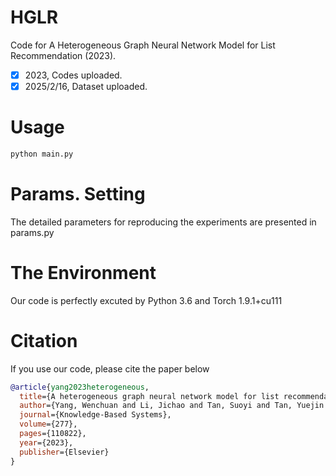 # HGLR  
Code for A Heterogeneous Graph Neural Network Model for List Recommendation (2023). 
- [x] 2023, Codes uploaded.
- [x] 2025/2/16, Dataset uploaded.

# Usage
```python
python main.py
```
# Params. Setting  
The detailed parameters for reproducing the experiments are presented in params.py  

# The Environment  
Our code is perfectly excuted by Python 3.6 and Torch 1.9.1+cu111  

# Citation
If you use our code, please cite the paper below

```bibtex
@article{yang2023heterogeneous,
  title={A heterogeneous graph neural network model for list recommendation},
  author={Yang, Wenchuan and Li, Jichao and Tan, Suoyi and Tan, Yuejin and Lu, Xin},
  journal={Knowledge-Based Systems},
  volume={277},
  pages={110822},
  year={2023},
  publisher={Elsevier}
}
```

